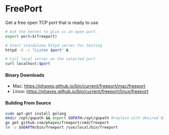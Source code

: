 FreePort
========

Get a free open TCP port that is ready to use

```bash
# Ask the kernel to give us an open port.
export port=$(freeport)

# Start standalone httpd server for testing
httpd -X -c "Listen $port" &

# Curl local server on the selected port
curl localhost:$port
```

#### Binary Downloads
 - Mac:   https://phayes.github.io/bin/current/freeport/mac/freeport
 - Linux: https://phayes.github.io/bin/current/freeport/linux/freeport

#### Building From Source
```bash
sudo apt-get install golang
mkdir /opt/gopath && export GOPATH=/opt/gopath #replace with desired GOPATH
go get github.com/phayes/freeport/cmd/freeport
ln -s $GOAPTH/bin/freeport /use/local/bin/freeport
```
